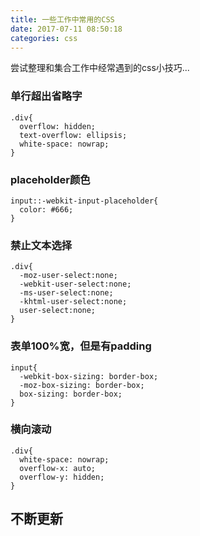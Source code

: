 ```yaml
---
title: 一些工作中常用的CSS
date: 2017-07-11 08:50:18
categories: css
---
```


尝试整理和集合工作中经常遇到的css小技巧...


### 单行超出省略字
```
.div{
  overflow: hidden;
  text-overflow: ellipsis;
  white-space: nowrap; 
}
```

### placeholder颜色
```
input::-webkit-input-placeholder{
  color: #666;
}
```
<!--more--> 
### 禁止文本选择
```
.div{
  -moz-user-select:none;
  -webkit-user-select:none;
  -ms-user-select:none;
  -khtml-user-select:none;
  user-select:none;
}
```

### 表单100%宽，但是有padding
```
input{
  -webkit-box-sizing: border-box;
  -moz-box-sizing: border-box;
  box-sizing: border-box;
}
```


### 横向滚动
```
.div{
  white-space: nowrap;
  overflow-x: auto;
  overflow-y: hidden;
}
```

## 不断更新